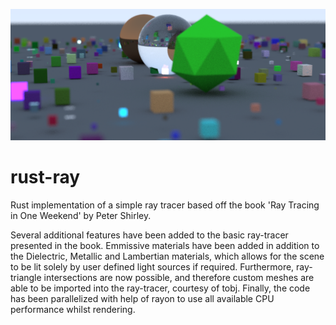 ![rust-ray](output.png)
# rust-ray
Rust implementation of a simple ray tracer based off the book 'Ray Tracing in One Weekend' by Peter Shirley. 

Several additional features have been added to the basic ray-tracer presented in the book. Emmissive materials have been added in addition to the Dielectric, Metallic and Lambertian materials, which allows for the scene to be lit solely by user defined light sources if required. Furthermore, ray-triangle intersections are now possible, and therefore custom meshes are able to be imported into the ray-tracer, courtesy of tobj. Finally, the code has been parallelized with help of rayon to use all available CPU performance whilst rendering.
